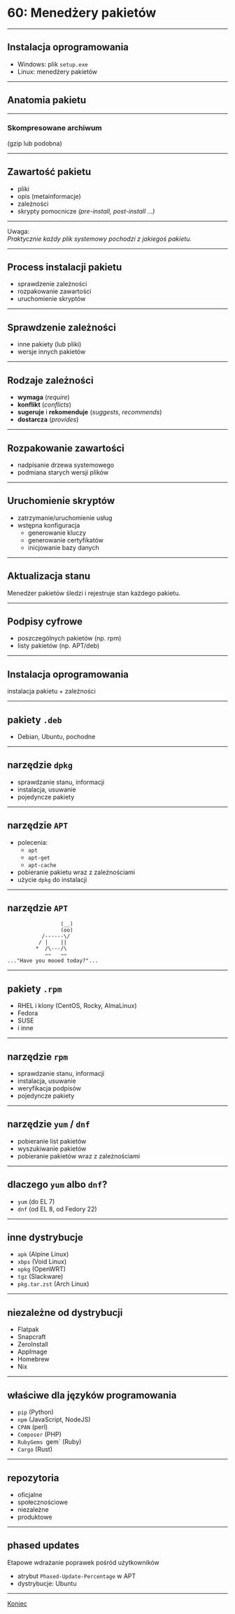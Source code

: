 # 60: Menedżery pakietów

------
<!-- .slide: data-autofragments -->
## Instalacja oprogramowania

- Windows: plik `setup.exe`
- Linux: menedżery pakietów

------
## Anatomia pakietu

---
### Skompresowane archiwum

(gzip lub podobna)

---
<!-- .slide: data-autofragments -->
## Zawartość pakietu

- pliki
- opis (metainformacje)
- zależności
- skrypty pomocnicze *(pre-install, post-install ...)*

---
Uwaga:  
*Praktycznie każdy plik systemowy pochodzi z jakiegoś pakietu.*

------
<!-- .slide: data-autofragments -->
## Process instalacji pakietu

- sprawdzenie zależności
- rozpakowanie zawartości
- uruchomienie skryptów

---
<!-- .slide: data-autofragments -->
## Sprawdzenie zależności

- inne pakiety (lub pliki)
- wersje innych pakietów

---
## Rodzaje zależności

- **wymaga** (*require*)
- **konflikt** (*conflicts*)
- **sugeruje** i **rekomenduje** (*suggests*, *recommends*)
- **dostarcza** (*provides*)

---
<!-- .slide: data-autofragments -->
## Rozpakowanie zawartości

- nadpisanie drzewa systemowego
- podmiana starych wersji plików

---
<!-- .slide: data-autofragments -->
## Uruchomienie skryptów

- zatrzymanie/uruchomienie usług
- wstępna konfiguracja
  - generowanie kluczy
  - generowanie certyfikatów
  - inicjowanie bazy danych

---
## Aktualizacja stanu

Menedżer pakietów śledzi i rejestruje stan każdego pakietu.

---
## Podpisy cyfrowe

- poszczególnych pakietów (np. rpm)
- listy pakietów (np. APT/deb)

------
## Instalacja oprogramowania

instalacja pakietu + zależności

------
## pakiety `.deb`

- Debian, Ubuntu, pochodne

---
## narzędzie `dpkg`

- sprawdzanie stanu, informacji
- instalacja, usuwanie
- pojedyncze pakiety

---
## narzędzie `APT`

- polecenia:
  - `apt`
  - `apt-get`
  - `apt-cache`
- pobieranie pakietu wraz z zależnościami
- użycie `dpkg` do instalacji

---
## narzędzie `APT`

```
                 (__) 
                 (oo) 
           /------\/ 
          / |    ||   
         *  /\---/\ 
            ~~   ~~   
..."Have you mooed today?"...
```

------
## pakiety `.rpm`

- RHEL i klony (CentOS, Rocky, AlmaLinux)
- Fedora
- SUSE
- i inne

---
## narzędzie `rpm`

- sprawdzanie stanu, informacji
- instalacja, usuwanie
- weryfikacja podpisów
- pojedyncze pakiety

---
## narzędzie `yum` / `dnf`

- pobieranie list pakietów
- wyszukiwanie pakietów
- pobieranie pakietów wraz z zależnościami

---
## dlaczego `yum` albo `dnf`?

- `yum` (do EL 7)
- `dnf` (od EL 8, od Fedory 22)

------
<!-- .slide: data-autofragments -->
## inne dystrybucje

- `apk` (Alpine Linux)
- `xbps` (Void Linux)
- `opkg` (OpenWRT)
- `tgz` (Slackware)
- `pkg.tar.zst` (Arch Linux)

------
<!-- .slide: data-autofragments -->
## niezależne od dystrybucji

- Flatpak
- Snapcraft
- ZeroInstall
- AppImage
- Homebrew
- Nix

------
<!-- .slide: data-autofragments -->
## właściwe dla języków programowania

- `pip` (Python)
- `npm` (JavaScript, NodeJS)
- `CPAN` (perl)
- `Composer` (PHP)
- `RubyGems `gem` (Ruby)
- `Cargo` (Rust)

------
## repozytoria

- oficjalne
- społecznościowe
- niezależne
- produktowe

------
## phased updates

Etapowe wdrażanie poprawek pośród użytkowników

- atrybut `Phased-Update-Percentage` w APT
- dystrybucje: Ubuntu

------
[Koniec](./)

